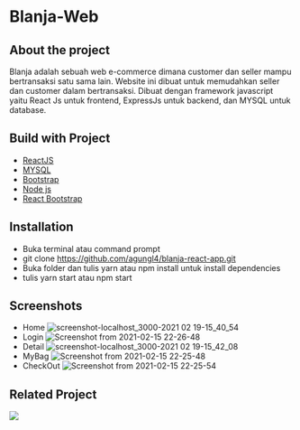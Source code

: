 # Blanja-Web

## About the project

Blanja adalah sebuah web e-commerce dimana customer dan seller mampu bertransaksi satu sama lain. Website ini dibuat untuk memudahkan seller dan customer dalam bertransaksi. Dibuat dengan framework javascript yaitu React Js untuk frontend, ExpressJs untuk backend, dan MYSQL untuk database.

## Build with Project
* [ReactJS](https://reactjs.org/)
* [MYSQL](https://www.mysql.com/)
* [Bootstrap](https://getbootstrap.com/)
* [Node js](https://nodejs.org/en/)
* [React Bootstrap](https://react-bootstrap.github.io/)

## Installation
* Buka terminal atau command prompt
* git clone https://github.com/agungl4/blanja-react-app.git
* Buka folder dan tulis yarn atau npm install untuk install dependencies
* tulis yarn start atau npm start

## Screenshots
* Home
![screenshot-localhost_3000-2021 02 19-15_40_54](https://i.imgur.com/n3hRiyf.png)
* Login
![Screenshot from 2021-02-15 22-26-48](https://i.imgur.com/6X1QPry.png)
* Detail 
![screenshot-localhost_3000-2021 02 19-15_42_08](https://i.imgur.com/raYcznH.png)
* MyBag
![Screenshot from 2021-02-15 22-25-48](https://i.imgur.com/8ZzpVt8.png)
* CheckOut
![Screenshot from 2021-02-15 22-25-54](https://i.imgur.com/sg6Zkis.png)

## Related Project
<a href="https://github.com/agungl4/blanja-REST-revamped">
<img src="https://img.shields.io/badge/Blanja%20Backend-Repository-blue.svg?style=popout&logo=github"/>
</a>
